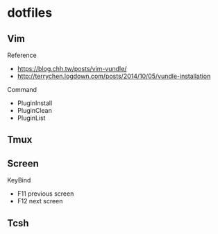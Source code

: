 # dotfiles

## Vim

Reference
 - https://blog.chh.tw/posts/vim-vundle/
 - http://terrychen.logdown.com/posts/2014/10/05/vundle-installation

Command
 - PluginInstall
 - PluginClean
 - PluginList

## Tmux

## Screen

KeyBind
 - F11 previous screen
 - F12 next screen

## Tcsh
